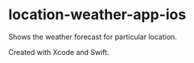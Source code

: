 # location-weather-app-ios

Shows the weather forecast for particular location.

Created with Xcode and Swift.
